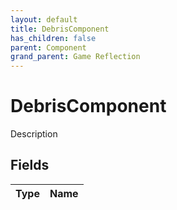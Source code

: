 ```yaml
---
layout: default
title: DebrisComponent
has_children: false
parent: Component
grand_parent: Game Reflection
---
```

# DebrisComponent
Description 

## Fields
| Type | Name |
|:-------------|:--------------|
